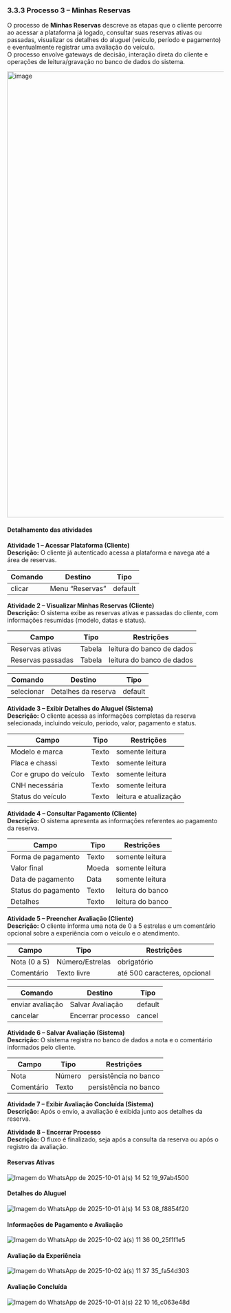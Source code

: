 ### 3.3.3 Processo 3 – Minhas Reservas

O processo de **Minhas Reservas** descreve as etapas que o cliente percorre ao acessar a plataforma já logado, consultar suas reservas ativas ou passadas, visualizar os detalhes do aluguel (veículo, período e pagamento) e eventualmente registrar uma avaliação do veículo.  
O processo envolve gateways de decisão, interação direta do cliente e operações de leitura/gravação no banco de dados do sistema.

<img width="1237" height="1036" alt="image" src="https://github.com/user-attachments/assets/eb5c0566-711f-490e-9f81-d4b00bc27ec2" />

#### Detalhamento das atividades

**Atividade 1 – Acessar Plataforma (Cliente)**  
**Descrição:** O cliente já autenticado acessa a plataforma e navega até a área de reservas.

| **Comando** | **Destino**        | **Tipo**   |
|--------------|--------------------|------------|
| clicar       | Menu “Reservas”    | default    |

**Atividade 2 – Visualizar Minhas Reservas (Cliente)**  
**Descrição:** O sistema exibe as reservas ativas e passadas do cliente, com informações resumidas (modelo, datas e status).

| **Campo**          | **Tipo** | **Restrições**            |
|--------------------|----------|----------------------------|
| Reservas ativas    | Tabela   | leitura do banco de dados  |
| Reservas passadas  | Tabela   | leitura do banco de dados  |

| **Comando** | **Destino**            | **Tipo**   |
|--------------|------------------------|------------|
| selecionar    | Detalhes da reserva   | default    |

**Atividade 3 – Exibir Detalhes do Aluguel (Sistema)**  
**Descrição:** O cliente acessa as informações completas da reserva selecionada, incluindo veículo, período, valor, pagamento e status.

| **Campo**              | **Tipo**       | **Restrições**       |
|------------------------|----------------|----------------------|
| Modelo e marca         | Texto          | somente leitura      |
| Placa e chassi         | Texto          | somente leitura      |
| Cor e grupo do veículo | Texto          | somente leitura      |
| CNH necessária         | Texto          | somente leitura      |
| Status do veículo      | Texto           | leitura e atualização|

**Atividade 4 – Consultar Pagamento (Cliente)**  
**Descrição:** O sistema apresenta as informações referentes ao pagamento da reserva.

| **Campo**            | **Tipo**      | **Restrições**          |
|----------------------|---------------|--------------------------|
| Forma de pagamento   | Texto         | somente leitura          |
| Valor final          | Moeda         | somente leitura          |
| Data de pagamento    | Data          | somente leitura          |
| Status do pagamento  | Texto         | leitura do banco         |
| Detalhes             | Texto         | leitura do banco         |

**Atividade 5 – Preencher Avaliação (Cliente)**  
**Descrição:** O cliente informa uma nota de 0 a 5 estrelas e um comentário opcional sobre a experiência com o veículo e o atendimento.

| **Campo**        | **Tipo**        | **Restrições**                    |
|------------------|-----------------|-----------------------------------|
| Nota (0 a 5)     | Número/Estrelas | obrigatório                       |
| Comentário       | Texto livre     | até 500 caracteres, opcional      |

| **Comando**           | **Destino**          | **Tipo**   |
|-----------------------|----------------------|------------|
| enviar avaliação      | Salvar Avaliação     | default    |
| cancelar              | Encerrar processo    | cancel     |

**Atividade 6 – Salvar Avaliação (Sistema)**  
**Descrição:** O sistema registra no banco de dados a nota e o comentário informados pelo cliente.

| **Campo**      | **Tipo** | **Restrições**             |
|----------------|----------|-----------------------------|
| Nota           | Número   | persistência no banco       |
| Comentário     | Texto    | persistência no banco       |

**Atividade 7 – Exibir Avaliação Concluída (Sistema)**  
**Descrição:** Após o envio, a avaliação é exibida junto aos detalhes da reserva.

**Atividade 8 – Encerrar Processo**  
**Descrição:** O fluxo é finalizado, seja após a consulta da reserva ou após o registro da avaliação.  

#### Reservas Ativas
![Imagem do WhatsApp de 2025-10-01 à(s) 14 52 19_97ab4500](https://github.com/user-attachments/assets/cf18c871-203e-4ae3-af12-a6a47d57d6e4)

#### Detalhes do Aluguel
![Imagem do WhatsApp de 2025-10-01 à(s) 14 53 08_f8854f20](https://github.com/user-attachments/assets/9afc0eb0-9a03-4455-9266-88f78502c32f)

#### Informações de Pagamento e Avaliação
![Imagem do WhatsApp de 2025-10-02 à(s) 11 36 00_25f1f1e5](https://github.com/user-attachments/assets/d54270c4-7dcb-4745-b4ea-14625ebfb50c)

#### Avaliação da Experiência
![Imagem do WhatsApp de 2025-10-02 à(s) 11 37 35_fa54d303](https://github.com/user-attachments/assets/957aecd6-7555-4d8e-b707-6de3a213038a)

#### Avaliação Concluída
![Imagem do WhatsApp de 2025-10-01 à(s) 22 10 16_c063e48d](https://github.com/user-attachments/assets/b3e5c276-6edd-4226-a9a8-81d992319dbd)
